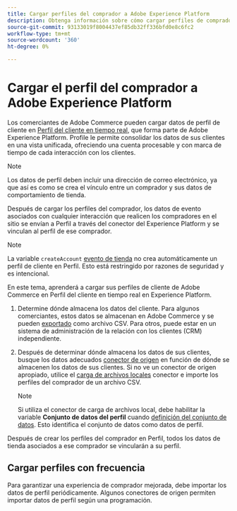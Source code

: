```yaml
---
title: Cargar perfiles del comprador a Adobe Experience Platform
description: Obtenga información sobre cómo cargar perfiles de comprador en Adobe Experience Platform.
source-git-commit: 93133019f8004437ef85db32ff336bfd0e8c6fc2
workflow-type: tm+mt
source-wordcount: '360'
ht-degree: 0%

---
```


# Cargar el perfil del comprador a Adobe Experience Platform

Los comerciantes de Adobe Commerce pueden cargar datos de perfil de cliente en [Perfil del cliente en tiempo real](https://experienceleague.adobe.com/docs/experience-platform/profile/home.html), que forma parte de Adobe Experience Platform. Profile le permite consolidar los datos de sus clientes en una vista unificada, ofreciendo una cuenta procesable y con marca de tiempo de cada interacción con los clientes.

>[!NOTE]
>
> Los datos de perfil deben incluir una dirección de correo electrónico, ya que así es como se crea el vínculo entre un comprador y sus datos de comportamiento de tienda.

Después de cargar los perfiles del comprador, los datos de evento asociados con cualquier interacción que realicen los compradores en el sitio se envían a Perfil a través del conector del Experience Platform y se vinculan al perfil de ese comprador.

>[!NOTE]
>
> La variable `createAccount` [evento de tienda](events.md) no crea automáticamente un perfil de cliente en Perfil. Esto está restringido por razones de seguridad y es intencional.

En este tema, aprenderá a cargar sus perfiles de cliente de Adobe Commerce en Perfil del cliente en tiempo real en Experience Platform.

1. Determine dónde almacena los datos del cliente. Para algunos comerciantes, estos datos se almacenan en Adobe Commerce y se pueden [exportado](https://docs.magento.com/user-guide/system/data-export.html) como archivo CSV. Para otros, puede estar en un sistema de administración de la relación con los clientes (CRM) independiente.

1. Después de determinar dónde almacena los datos de sus clientes, busque los datos adecuados [conector de origen](https://experienceleague.adobe.com/docs/experience-platform/sources/home.html?lang=en) en función de dónde se almacenen los datos de sus clientes. Si no ve un conector de origen apropiado, utilice el [carga de archivos locales](https://experienceleague.adobe.com/docs/experience-platform/sources/ui-tutorials/create/local-system/local-file-upload.html) conector e importe los perfiles del comprador de un archivo CSV.

   >[!NOTE]
   >
   > Si utiliza el conector de carga de archivos local, debe habilitar la variable **Conjunto de datos del perfil** cuando [definición del conjunto de datos](https://experienceleague.adobe.com/docs/experience-platform/sources/ui-tutorials/create/local-system/local-file-upload.html#use-an-existing-dataset). Esto identifica el conjunto de datos como datos de perfil.

Después de crear los perfiles del comprador en Perfil, todos los datos de tienda asociados a ese comprador se vincularán a su perfil.

## Cargar perfiles con frecuencia

Para garantizar una experiencia de comprador mejorada, debe importar los datos de perfil periódicamente. Algunos conectores de origen permiten importar datos de perfil según una programación.
